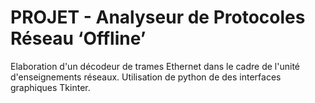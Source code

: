 # PROJET - Analyseur de Protocoles Réseau ‘Offline’

Elaboration d'un décodeur de trames Ethernet dans le cadre de l'unité d'enseignements réseaux. Utilisation de python de des interfaces graphiques Tkinter.
